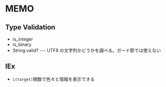 # MEMO

## Type Validation

- is_integer
- is_binary
- String.valid? --- UTF8 の文字列かどうかを調べる。ガード節では使えない

## IEx

- `i(target)`関数で色々と情報を表示できる
